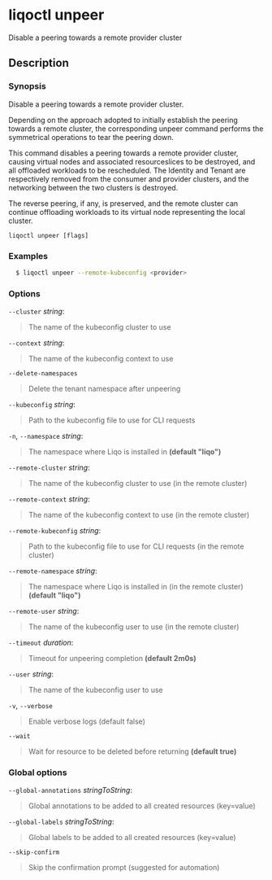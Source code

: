 # liqoctl unpeer

Disable a peering towards a remote provider cluster

## Description

### Synopsis

Disable a peering towards a remote provider cluster.

Depending on the approach adopted to initially establish the peering towards a
remote cluster, the corresponding unpeer command performs the symmetrical
operations to tear the peering down.

This command disables a peering towards a remote provider cluster, causing
virtual nodes and associated resourceslices to be destroyed, and all
offloaded workloads to be rescheduled. The Identity and Tenant are respectively
removed from the consumer and provider clusters, and the networking between the
two clusters is destroyed.

The reverse peering, if any, is preserved, and the remote cluster can continue
offloading workloads to its virtual node representing the local cluster.



```
liqoctl unpeer [flags]
```

### Examples


```bash
  $ liqoctl unpeer --remote-kubeconfig <provider>
```





### Options
`--cluster` _string_:

>The name of the kubeconfig cluster to use

`--context` _string_:

>The name of the kubeconfig context to use

`--delete-namespaces`

>Delete the tenant namespace after unpeering

`--kubeconfig` _string_:

>Path to the kubeconfig file to use for CLI requests

`-n`, `--namespace` _string_:

>The namespace where Liqo is installed in **(default "liqo")**

`--remote-cluster` _string_:

>The name of the kubeconfig cluster to use (in the remote cluster)

`--remote-context` _string_:

>The name of the kubeconfig context to use (in the remote cluster)

`--remote-kubeconfig` _string_:

>Path to the kubeconfig file to use for CLI requests (in the remote cluster)

`--remote-namespace` _string_:

>The namespace where Liqo is installed in (in the remote cluster) **(default "liqo")**

`--remote-user` _string_:

>The name of the kubeconfig user to use (in the remote cluster)

`--timeout` _duration_:

>Timeout for unpeering completion **(default 2m0s)**

`--user` _string_:

>The name of the kubeconfig user to use

`-v`, `--verbose`

>Enable verbose logs (default false)

`--wait`

>Wait for resource to be deleted before returning **(default true)**


### Global options

`--global-annotations` _stringToString_:

>Global annotations to be added to all created resources (key=value)

`--global-labels` _stringToString_:

>Global labels to be added to all created resources (key=value)

`--skip-confirm`

>Skip the confirmation prompt (suggested for automation)

